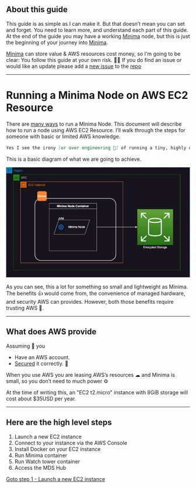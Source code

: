 ## About this guide

This guide is as simple as I can make it. But that doesn’t mean you can set and forget. You need to learn more, and understand each part of this guide. At the end of the guide you may have a working [Minima](https://minima.global) node, but this is just the beginning of your journey into [Minima](https://minima.global). 

[Minima](https://minima.global) can store value & AWS resources cost money, so I'm going to be clear: You follow this guide at your own risk. 🤷‍♂️
If you do find an issue or would like an update please add a [new issue](https://github.com/dominicfarr/minima_guides/issues) to the [repo](https://github.com/dominicfarr/minima_guides)

---
# Running a Minima Node on AWS EC2 Resource

There are [<span>many ways</span>](https://docs.minima.global/docs/runanode/get_started) to run a Minima Node. This document will describe how to run a node using AWS EC2 Resource. I’ll walk through the steps for someone with basic or limited AWS knowledge.

```md 
Yes I see the irony [or over engineering 👀] of running a tiny, highly distributed, technology like Minima on a highly centralised service like AWS 😲
```

This is a basic diagram of what we are going to achieve.

![Basic Architectural Diagram of Minima Node Running in Docker on an EC2 instance.](aws-minima-arch.jpg)

As you can see, this a lot for something so small and lightweight as Minima. The benefits 👍 would come from, the convenience of managed hardware, and security AWS can provides. However, both those benefits require trusting AWS 📃. 

---
## What does AWS provide

Assuming 🧐 you 
* Have an AWS account.
* [Secured](https://docs.aws.amazon.com/accounts/latest/reference/welcome-first-time-user.html) it correctly. 🤥


When you use AWS you are leasing AWS’s resources ☁  and Minima is small, so you don’t need to much power ⚙️ 

At the time of writing this, an "EC2 t2.micro" instance with 8GiB storage will cost about $35USD per year. 

---
## Here are the high level steps

1.  Launch a new EC2 instance
2.  Connect to your instance via the AWS Console
3.  Install Docker on your EC2 instance
4.  Run Minima container
5.  Run Watch tower container
6.  Access the MDS Hub


[Goto step 1 - Launch a new EC2 instance](./step1/index.md)
